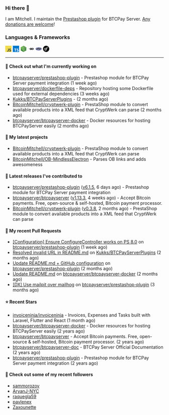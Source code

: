 ### Hi there 👋

I am Mitchell. I maintain the [Prestashop plugin](https://github.com/btcpayserver/prestashop-plugin) for BTCPay Server. [Any donations are welcome](https://bti.btcpayprovider.com/apps/eSbwxyPzhdLgsdxB85JgbCv9rVb/pos)!

### Languages & Frameworks

<code><img height="20" src="https://raw.githubusercontent.com/github/explore/d0c5a5e31e1776ad62379ef5f6b703bcf107d3a3/topics/javascript/javascript.png"></code>
<code><img height="20" src="https://raw.githubusercontent.com/github/explore/d0c5a5e31e1776ad62379ef5f6b703bcf107d3a3/topics/typescript/typescript.png"></code>
<code><img height="20" src="https://raw.githubusercontent.com/github/explore/d0c5a5e31e1776ad62379ef5f6b703bcf107d3a3/topics/nodejs/nodejs.png"></code>
<code><img height="20" src="https://raw.githubusercontent.com/github/explore/d0c5a5e31e1776ad62379ef5f6b703bcf107d3a3/topics/go/go.png"></code>
<code><img height="20" src="https://raw.githubusercontent.com/github/explore/d0c5a5e31e1776ad62379ef5f6b703bcf107d3a3/topics/php/php.png"></code>
<code><img height="20" src="https://raw.githubusercontent.com/github/explore/d0c5a5e31e1776ad62379ef5f6b703bcf107d3a3/topics/symfony/symfony.png"></code>

---
#### 👷 Check out what I'm currently working on

- [btcpayserver/prestashop-plugin](https://github.com/btcpayserver/prestashop-plugin) - Prestashop module for BTCPay Server payment integration (1 week ago)
- [btcpayserver/dockerfile-deps](https://github.com/btcpayserver/dockerfile-deps) - Repository hosting some Dockerfile used for external dependencies (3 weeks ago)
- [Kukks/BTCPayServerPlugins](https://github.com/Kukks/BTCPayServerPlugins) -  (2 months ago)
- [BitcoinMitchell/cryptwerk-plugin](https://github.com/BitcoinMitchell/cryptwerk-plugin) - PrestaShop module to convert available products into a XML feed that CryptWerk can parse (2 months ago)
- [btcpayserver/btcpayserver-docker](https://github.com/btcpayserver/btcpayserver-docker) - Docker resources for hosting BTCPayServer easily (2 months ago)



#### 🌱 My latest projects

- [BitcoinMitchell/cryptwerk-plugin](https://github.com/BitcoinMitchell/cryptwerk-plugin) - PrestaShop module to convert available products into a XML feed that CryptWerk can parse
- [BitcoinMitchell/OB-MindlessElectron](https://github.com/BitcoinMitchell/OB-MindlessElectron) - Parses OB links and adds awesomeness



#### 🔭 Latest releases I've contributed to

- [btcpayserver/prestashop-plugin](https://github.com/btcpayserver/prestashop-plugin) ([v6.1.5](https://github.com/btcpayserver/prestashop-plugin/releases/tag/v6.1.5), 6 days ago) - Prestashop module for BTCPay Server payment integration
- [btcpayserver/btcpayserver](https://github.com/btcpayserver/btcpayserver) ([v1.13.3](https://github.com/btcpayserver/btcpayserver/releases/tag/v1.13.3), 4 weeks ago) - Accept Bitcoin payments. Free, open-source &amp; self-hosted, Bitcoin payment processor. 
- [BitcoinMitchell/cryptwerk-plugin](https://github.com/BitcoinMitchell/cryptwerk-plugin) ([v0.3.8](https://github.com/BitcoinMitchell/cryptwerk-plugin/releases/tag/v0.3.8), 2 months ago) - PrestaShop module to convert available products into a XML feed that CryptWerk can parse



#### 🔨 My recent Pull Requests

- [[Configuration] Ensure ConfigureController works on PS 8.0](https://github.com/btcpayserver/prestashop-plugin/pull/140) on [btcpayserver/prestashop-plugin](https://github.com/btcpayserver/prestashop-plugin) (1 week ago)
- [Resolved invalid URL in README.md](https://github.com/Kukks/BTCPayServerPlugins/pull/41) on [Kukks/BTCPayServerPlugins](https://github.com/Kukks/BTCPayServerPlugins) (2 months ago)
- [Update README.md &#43; GitHub configuration](https://github.com/btcpayserver/prestashop-plugin/pull/128) on [btcpayserver/prestashop-plugin](https://github.com/btcpayserver/prestashop-plugin) (2 months ago)
- [Update README.md](https://github.com/btcpayserver/btcpayserver-docker/pull/895) on [btcpayserver/btcpayserver-docker](https://github.com/btcpayserver/btcpayserver-docker) (2 months ago)
- [[DX] Use mailpit over mailhog](https://github.com/btcpayserver/prestashop-plugin/pull/122) on [btcpayserver/prestashop-plugin](https://github.com/btcpayserver/prestashop-plugin) (3 months ago)



#### ⭐ Recent Stars

- [invoiceninja/invoiceninja](https://github.com/invoiceninja/invoiceninja) - Invoices, Expenses and Tasks built with Laravel, Flutter and React (1 month ago)
- [btcpayserver/btcpayserver-docker](https://github.com/btcpayserver/btcpayserver-docker) - Docker resources for hosting BTCPayServer easily (2 years ago)
- [btcpayserver/btcpayserver](https://github.com/btcpayserver/btcpayserver) - Accept Bitcoin payments. Free, open-source &amp; self-hosted, Bitcoin payment processor.  (2 years ago)
- [btcpayserver/btcpayserver-doc](https://github.com/btcpayserver/btcpayserver-doc) - BTCPay Server Official Documentation (2 years ago)
- [btcpayserver/prestashop-plugin](https://github.com/btcpayserver/prestashop-plugin) - Prestashop module for BTCPay Server payment integration (2 years ago)



#### 👯 Check out some of my recent followers

- [sammorozov](https://github.com/sammorozov)
- [AryanJ-NYC](https://github.com/AryanJ-NYC)
- [raquegla59](https://github.com/raquegla59)
- [pavlenex](https://github.com/pavlenex)
- [Zaxounette](https://github.com/Zaxounette)

